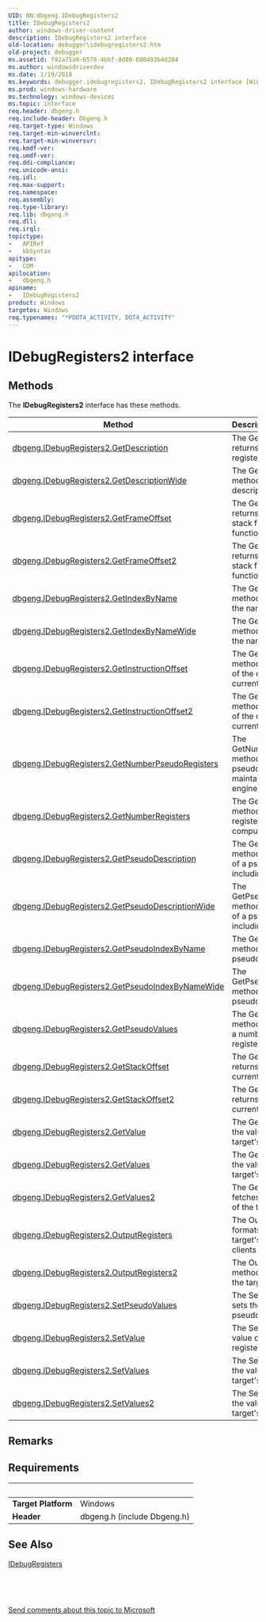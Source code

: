 ```yaml
---
UID: NN:dbgeng.IDebugRegisters2
title: IDebugRegisters2
author: windows-driver-content
description: IDebugRegisters2 interface
old-location: debugger\idebugregisters2.htm
old-project: debugger
ms.assetid: f92a75a9-6578-4bbf-8d80-680493b4d284
ms.author: windowsdriverdev
ms.date: 1/19/2018
ms.keywords: debugger.idebugregisters2, IDebugRegisters2 interface [Windows Debugging], IDebugRegisters2 interface [Windows Debugging], described, IDebugRegisters2, dbgeng/IDebugRegisters2
ms.prod: windows-hardware
ms.technology: windows-devices
ms.topic: interface
req.header: dbgeng.h
req.include-header: Dbgeng.h
req.target-type: Windows
req.target-min-winverclnt: 
req.target-min-winversvr: 
req.kmdf-ver: 
req.umdf-ver: 
req.ddi-compliance: 
req.unicode-ansi: 
req.idl: 
req.max-support: 
req.namespace: 
req.assembly: 
req.type-library: 
req.lib: dbgeng.h
req.dll: 
req.irql: 
topictype:
-	APIRef
-	kbSyntax
apitype:
-	COM
apilocation:
-	dbgeng.h
apiname:
-	IDebugRegisters2
product: Windows
targetos: Windows
req.typenames: "*PDOT4_ACTIVITY, DOT4_ACTIVITY"
---
```


# IDebugRegisters2 interface



## Methods

<p>The <b>IDebugRegisters2</b> interface has these methods.</p>

| Method | Description |
| ---- |:---- |
| [dbgeng.IDebugRegisters2.GetDescription](nf-dbgeng-idebugregisters2-getdescription.md) | The GetDescription method returns the description of a register. |
| [dbgeng.IDebugRegisters2.GetDescriptionWide](nf-dbgeng-idebugregisters2-getdescriptionwide.md) | The GetDescriptionWide method returns the description of a register. |
| [dbgeng.IDebugRegisters2.GetFrameOffset](nf-dbgeng-idebugregisters2-getframeoffset.md) | The GetFrameOffset method returns the location of the stack frame for the current function. |
| [dbgeng.IDebugRegisters2.GetFrameOffset2](nf-dbgeng-idebugregisters2-getframeoffset2.md) | The GetFrameOffset2 method returns the location of the stack frame for the current function. |
| [dbgeng.IDebugRegisters2.GetIndexByName](nf-dbgeng-idebugregisters2-getindexbyname.md) | The GetIndexByName method returns the index of the named register. |
| [dbgeng.IDebugRegisters2.GetIndexByNameWide](nf-dbgeng-idebugregisters2-getindexbynamewide.md) | The GetIndexByNameWide method returns the index of the named register. |
| [dbgeng.IDebugRegisters2.GetInstructionOffset](nf-dbgeng-idebugregisters2-getinstructionoffset.md) | The GetInstructionOffset method returns the location of the current thread's current instruction. |
| [dbgeng.IDebugRegisters2.GetInstructionOffset2](nf-dbgeng-idebugregisters2-getinstructionoffset2.md) | The GetInstructionOffset2 method returns the location of the current thread's current instruction. |
| [dbgeng.IDebugRegisters2.GetNumberPseudoRegisters](nf-dbgeng-idebugregisters2-getnumberpseudoregisters.md) | The GetNumberPseudoRegisters method returns the number of pseudo-registers that are maintained by the debugger engine. |
| [dbgeng.IDebugRegisters2.GetNumberRegisters](nf-dbgeng-idebugregisters2-getnumberregisters.md) | The GetNumberRegisters method returns the number of registers on the target computer. |
| [dbgeng.IDebugRegisters2.GetPseudoDescription](nf-dbgeng-idebugregisters2-getpseudodescription.md) | The GetPseudoDescription method returns a description of a pseudo-register, including its name and type. |
| [dbgeng.IDebugRegisters2.GetPseudoDescriptionWide](nf-dbgeng-idebugregisters2-getpseudodescriptionwide.md) | The GetPseudoDescriptionWide method returns a description of a pseudo-register, including its name and type. |
| [dbgeng.IDebugRegisters2.GetPseudoIndexByName](nf-dbgeng-idebugregisters2-getpseudoindexbyname.md) | The GetPseudoIndexByName method returns the index of a pseudo-register. |
| [dbgeng.IDebugRegisters2.GetPseudoIndexByNameWide](nf-dbgeng-idebugregisters2-getpseudoindexbynamewide.md) | The GetPseudoIndexByNameWide method returns the index of a pseudo-register. |
| [dbgeng.IDebugRegisters2.GetPseudoValues](nf-dbgeng-idebugregisters2-getpseudovalues.md) | The GetPseudoValues method returns the values of a number of pseudo-registers. |
| [dbgeng.IDebugRegisters2.GetStackOffset](nf-dbgeng-idebugregisters2-getstackoffset.md) | The GetStackOffset method returns the current thread's current stack location. |
| [dbgeng.IDebugRegisters2.GetStackOffset2](nf-dbgeng-idebugregisters2-getstackoffset2.md) | The GetStackOffset2 method returns the current thread's current stack location. |
| [dbgeng.IDebugRegisters2.GetValue](nf-dbgeng-idebugregisters2-getvalue.md) | The GetValue method gets the value of one of the target's registers. |
| [dbgeng.IDebugRegisters2.GetValues](nf-dbgeng-idebugregisters2-getvalues.md) | The GetValues method gets the value of several of the target's registers. |
| [dbgeng.IDebugRegisters2.GetValues2](nf-dbgeng-idebugregisters2-getvalues2.md) | The GetValues2 method fetches the value of several of the target's registers. |
| [dbgeng.IDebugRegisters2.OutputRegisters](nf-dbgeng-idebugregisters2-outputregisters.md) | The OutputRegisters method formats and sends the target's registers to the clients as output. |
| [dbgeng.IDebugRegisters2.OutputRegisters2](nf-dbgeng-idebugregisters2-outputregisters2.md) | The OutputRegisters2 method formats and outputs the target's registers. |
| [dbgeng.IDebugRegisters2.SetPseudoValues](nf-dbgeng-idebugregisters2-setpseudovalues.md) | The SetPseudoValues method sets the value of several pseudo-registers. |
| [dbgeng.IDebugRegisters2.SetValue](nf-dbgeng-idebugregisters2-setvalue.md) | The SetValue method sets the value of one of the target's registers. |
| [dbgeng.IDebugRegisters2.SetValues](nf-dbgeng-idebugregisters2-setvalues.md) | The SetValues method sets the value of several of the target's registers. |
| [dbgeng.IDebugRegisters2.SetValues2](nf-dbgeng-idebugregisters2-setvalues2.md) | The SetValues2 method sets the value of several of the target's registers. |

## Remarks



## Requirements
| &nbsp; | &nbsp; |
| ---- |:---- |
| **Target Platform** | Windows |
| **Header** | dbgeng.h (include Dbgeng.h) |

## See Also

<a href="..\dbgeng\nn-dbgeng-idebugregisters.md">IDebugRegisters</a>



 

 

<a href="mailto:wsddocfb@microsoft.com?subject=Documentation%20feedback [debugger\debugger]:%20IDebugRegisters2 interface%20 RELEASE:%20(1/19/2018)&amp;body=%0A%0APRIVACY STATEMENT%0A%0AWe use your feedback to improve the documentation. We don't use your email address for any other purpose, and we'll remove your email address from our system after the issue that you're reporting is fixed. While we're working to fix this issue, we might send you an email message to ask for more info. Later, we might also send you an email message to let you know that we've addressed your feedback.%0A%0AFor more info about Microsoft's privacy policy, see http://privacy.microsoft.com/en-us/default.aspx." title="Send comments about this topic to Microsoft">Send comments about this topic to Microsoft</a>